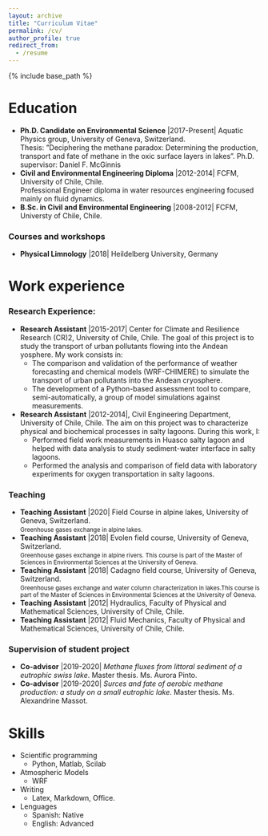 ```yaml
---
layout: archive
title: "Curriculum Vitae"
permalink: /cv/
author_profile: true
redirect_from:
  - /resume
---
```


{% include base_path %}

Education
======
* **Ph.D. Candidate on Environmental Science** \|2017-Present\| Aquatic Physics group, University of Geneva, Switzerland.
  <br> Thesis: ”Deciphering the methane paradox: Determining the production, transport and fate of methane in the oxic surface layers in lakes”. Ph.D. supervisor: Daniel F. McGinnis
* **Civil and Environmental Engineering Diploma** \|2012-2014\| FCFM, University of Chile, Chile.
  <br> Professional Engineer diploma in water resources engineering focused mainly on fluid dynamics.
* **B.Sc. in Civil and Environmental Engineering** \|2008-2012\| FCFM, Universty of Chile, Chile.

### Courses and workshops
* **Physical Limnology** \|2018\| Heildelberg University, Germany

Work experience
======

### Research Experience:
* **Research Assistant** \|2015-2017\| Center for Climate and Resilience Research (CR)2, University of Chile, Chile.
The goal of this project is to study the transport of urban pollutants flowing into the Andean
yosphere. My work consists in:
  * The comparison and validation of the performance of weather forecasting and chemical models (WRF-CHIMERE) to simulate the transport of urban pollutants into the Andean cryosphere.
  * The development of a Python-based assessment tool to compare, semi-automatically, a group of model simulations against measurements.
* **Research Assistant** \|2012-2014\|, Civil Engineering Department, University of Chile, Chile.
The aim on this project was to characterize physical and biochemical processes in salty lagoons. During this work, I:
  * Performed field work measurements in Huasco salty lagoon and helped with data analysis to study sediment-water interface in salty lagoons.
  * Performed the analysis and comparison of field data with laboratory experiments for oxygen transportation in salty lagoons.

### Teaching
* **Teaching Assistant** \|2020\| Field Course in alpine lakes, University of Geneva, Switzerland.
  <br><small>Greenhouse gases exchange in alpine lakes.</small>
* **Teaching Assistant** \|2018\| Evolen field course, University of Geneva, Switzerland.
  <br><small>Greenhouse gases exchange in alpine rivers. This course is part of the Master of Sciences in Environmental Sciences at the University of Geneva.</small>
* **Teaching Assistant** \|2018\| Cadagno field course, University of Geneva, Switzerland.
  <br><small>Greenhouse gases exchange and water column characterization in lakes.This course is part of the Master of Sciences in Environmental Sciences at the University of Geneva.</small>
* **Teaching Assistant** \|2012\| Hydraulics, Faculty of Physical and Mathematical Sciences, University of Chile, Chile.
* **Teaching Assistant** \|2012\| Fluid Mechanics, Faculty of Physical and Mathematical Sciences, University of Chile, Chile.

### Supervision of student project
* **Co-advisor** \|2019-2020\| *Methane fluxes from littoral sediment of a eutrophic swiss lake*. Master thesis. Ms. Aurora Pinto.
* **Co-advisor** \|2019-2020\| *Surces and fate of aerobic methane production: a study on a small eutrophic lake*. Master thesis. Ms. Alexandrine Massot.

Skills
======

* Scientific programming
  * Python, Matlab, Scilab
* Atmospheric Models
  * WRF
* Writing
  * Latex, Markdown, Office.
* Lenguages
  * Spanish: Native
  * English: Advanced
